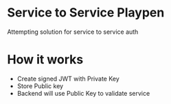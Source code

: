 # Service to Service Playpen

Attempting solution for service to service auth

# How it works

- Create signed JWT with Private Key
- Store Public key
- Backend will use Public Key to validate service
